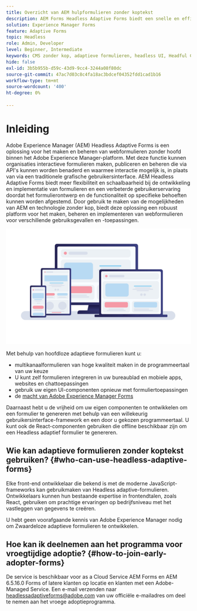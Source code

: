 ```yaml
---
title: Overzicht van AEM hulpformulieren zonder koptekst
description: AEM Forms Headless Adaptive Forms biedt een snelle en efficiënte manier om formulieren te maken voor verschillende platformen, zoals headless of Headful CMS, React-toepassingen, Single Page Applications (SPA), Web Apps, Mobile apps, Amazon Alexa, Google Assistant, WhatsApp en meer. Met Headless Adaptive Forms kunt u het proces van het samenstellen van formulieren stroomlijnen, waardoor het eenvoudiger wordt om gegevens van uw gebruikers te verzamelen op verschillende apparaten en platforms.
solution: Experience Manager Forms
feature: Adaptive Forms
topic: Headless
role: Admin, Developer
level: Beginner, Intermediate
keywords: CMS zonder kop, adaptieve formulieren, headless UI, Headful CMS, voice assistants, alexa, chatbots, WhatsApp-architectuur
hide: false
exl-id: 3b5b955b-d59c-43d9-9cc4-3244a08f80dc
source-git-commit: 47ac7d03c8c4fa18ac3bdcef04352fdd1cad1b16
workflow-type: tm+mt
source-wordcount: '400'
ht-degree: 0%

---
```


# Inleiding

Adobe Experience Manager (AEM) Headless Adaptive Forms is een oplossing voor het maken en beheren van webformulieren zonder hoofd binnen het Adobe Experience Manager-platform. Met deze functie kunnen organisaties interactieve formulieren maken, publiceren en beheren die via API&#39;s kunnen worden benaderd en waarmee interactie mogelijk is, in plaats van via een traditionele grafische gebruikersinterface. AEM Headless Adaptive Forms biedt meer flexibiliteit en schaalbaarheid bij de ontwikkeling en implementatie van formulieren en een verbeterde gebruikerservaring doordat het formulierontwerp en de functionaliteit op specifieke behoeften kunnen worden afgestemd. Door gebruik te maken van de mogelijkheden van AEM en technologie zonder kop, biedt deze oplossing een robuust platform voor het maken, beheren en implementeren van webformulieren voor verschillende gebruiksgevallen en -toepassingen.

![Een formulier maken en genereren in een willekeurige website, toepassing of niet-visuele interactie](/help/assets/headless-forms-for-any-device.jpeg)

Met behulp van hoofdloze adaptieve formulieren kunt u:

* multikanaalformulieren van hoge kwaliteit maken in de programmeertaal van uw keuze
* U kunt zelf formulieren integreren in uw bureaublad en mobiele apps, websites en chattoepassingen
* gebruik uw eigen UI-componenten opnieuw met formuliertoepassingen
* de [macht van Adobe Experience Manager Forms](https://experienceleague.adobe.com/docs/experience-manager-65/forms/getting-started/introduction-aem-forms.html)

Daarnaast hebt u de vrijheid om uw eigen componenten te ontwikkelen om een formulier te genereren met behulp van een willekeurig gebruikersinterface-framework en een door u gekozen programmeertaal. U kunt ook de React-componenten gebruiken die offline beschikbaar zijn om een Headless adaptief formulier te genereren.

## Wie kan adaptieve formulieren zonder koptekst gebruiken? {#who-can-use-headless-adaptive-forms}

Elke front-end ontwikkelaar die bekend is met de moderne JavaScript-frameworks kan gebruikmaken van Headless adaptive-formulieren. Ontwikkelaars kunnen hun bestaande expertise in frontendtalen, zoals React, gebruiken om prachtige ervaringen op bedrijfsniveau met het vastleggen van gegevens te creëren.

U hebt geen voorafgaande kennis van Adobe Experience Manager nodig om Zwaardeloze adaptieve formulieren te ontwikkelen.

## Hoe kan ik deelnemen aan het programma voor vroegtijdige adoptie? {#how-to-join-early-adopter-forms}

De service is beschikbaar voor as a Cloud Service AEM Forms en AEM 6.5.16.0 Forms of latere klanten op locatie en klanten met een Adobe-Managed Service. Een e-mail verzenden naar [headlessadaptiveforms@adobe.com](mailto:headlessadaptiveforms@adobe.com) van uw officiële e-mailadres om deel te nemen aan het vroege adoptieprogramma.
